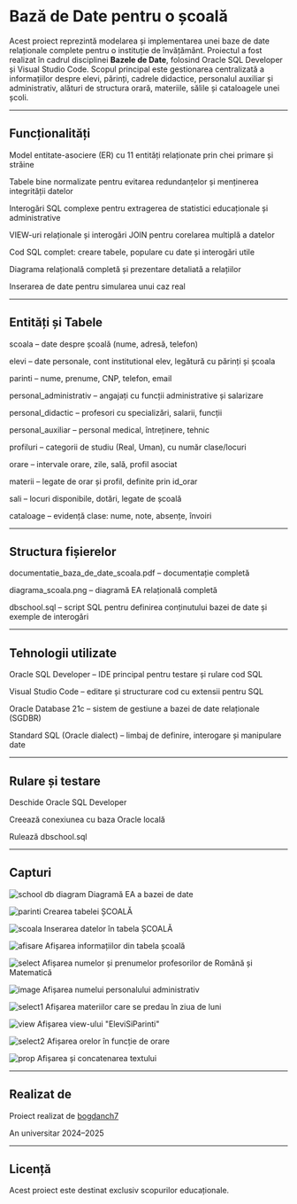 # Bază de Date pentru o școală
Acest proiect reprezintă modelarea și implementarea unei baze de date relaționale complete pentru o instituție de învățământ. Proiectul a fost realizat în cadrul disciplinei **Bazele de Date**, folosind Oracle SQL Developer și Visual Studio Code. Scopul principal este gestionarea centralizată a informațiilor despre elevi, părinți, cadrele didactice, personalul auxiliar și administrativ, alături de structura orară, materiile, sălile și cataloagele unei școli.

---

## Funcționalități
Model entitate-asociere (ER) cu 11 entități relaționate prin chei primare și străine

Tabele bine normalizate pentru evitarea redundanțelor și menținerea integrității datelor

Interogări SQL complexe pentru extragerea de statistici educaționale și administrative

VIEW-uri relaționale și interogări JOIN pentru corelarea multiplă a datelor

Cod SQL complet: creare tabele, populare cu date și interogări utile

Diagrama relațională completă și prezentare detaliată a relațiilor

Inserarea de date pentru simularea unui caz real

---

## Entități și Tabele
scoala – date despre școală (nume, adresă, telefon)

elevi – date personale, cont institutional elev, legătură cu părinți și școala

parinti – nume, prenume, CNP, telefon, email

personal_administrativ – angajați cu funcții administrative și salarizare

personal_didactic – profesori cu specializări, salarii, funcții

personal_auxiliar – personal medical, întreținere, tehnic

profiluri – categorii de studiu (Real, Uman), cu număr clase/locuri

orare – intervale orare, zile, sală, profil asociat

materii – legate de orar și profil, definite prin id_orar

sali – locuri disponibile, dotări, legate de școală

cataloage – evidență clase: nume, note, absențe, învoiri

---

## Structura fișierelor
documentatie_baza_de_date_scoala.pdf – documentație completă

diagrama_scoala.png – diagramă EA relațională completă

dbschool.sql – script SQL pentru definirea conținutului bazei de date și exemple de interogări 

---

## Tehnologii utilizate
Oracle SQL Developer – IDE principal pentru testare și rulare cod SQL

Visual Studio Code – editare și structurare cod cu extensii pentru SQL

Oracle Database 21c – sistem de gestiune a bazei de date relaționale (SGDBR)

Standard SQL (Oracle dialect) – limbaj de definire, interogare și manipulare date

---

## Rulare și testare
Deschide Oracle SQL Developer

Creează conexiunea cu baza Oracle locală

Rulează dbschool.sql

---

## Capturi

![school db diagram](https://github.com/user-attachments/assets/5a95e3f6-c3e4-4eba-a11e-86eded58865f)
Diagramă EA a bazei de date

![parinti](https://github.com/user-attachments/assets/a489a283-7dd0-4589-9a7d-d8fc9519483e)
Crearea tabelei ȘCOALĂ

![scoala](https://github.com/user-attachments/assets/8b804427-8f81-4610-9a40-4fc585270909)
Inserarea datelor în tabela ȘCOALĂ

![afisare](https://github.com/user-attachments/assets/8fb097ff-f781-4e09-b446-28d36c7856b8)
Afișarea informațiilor din tabela școală

![select](https://github.com/user-attachments/assets/e7201664-4d49-40db-8c3f-574e613099e9)
Afișarea numelor și prenumelor profesorilor de Română și Matematică

![image](https://github.com/user-attachments/assets/aac1d4fc-1ec1-4bd8-911a-b8db0e81efec)
Afișarea numelui personalului administrativ

![select1](https://github.com/user-attachments/assets/efe919a0-5435-43ce-80ae-15d868aff0cd)
Afișarea materiilor care se predau în ziua de luni

![view](https://github.com/user-attachments/assets/595296cb-973e-40e6-a5f6-1f23a785dd09)
Afișarea view-ului "EleviSiParinti"

![select2](https://github.com/user-attachments/assets/addf53c5-a3dc-4fd9-bf0c-6546e0ada414)
Afișarea orelor în funcție de orare

![prop](https://github.com/user-attachments/assets/73c854e1-d011-4a9b-aeee-4547679e0f7b)
Afișarea și concatenarea textului

---

## Realizat de
Proiect realizat de [bogdanch7](https://github.com/bogdanch7)

An universitar 2024–2025

---

## Licență
Acest proiect este destinat exclusiv scopurilor educaționale.
